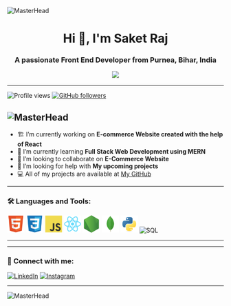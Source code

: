 <!-- Profile Banner -->

![MasterHead](https://user-images.githubusercontent.com/74038190/235224431-e8c8c12e-6826-47f1-89fb-2ddad83b3abf.gif)


<h1 align="center">
  Hi 👋, I'm Saket Raj
</h1>

<h3 align="center">
  A passionate Front End Developer from Purnea, Bihar, India
</h3>

<!-- Typing animation -->
<p align="center">
  <a href="https://github.com/SaketRaj">
    <img src="https://readme-typing-svg.herokuapp.com?size=25&color=FF5733&center=true&vCenter=true&width=500&lines=Front+End+Developer;MERN+Stack+Learner;Open+Source+Contributor;Love+to+Build+Web+Apps" />
  </a>
</p>

---

![Profile views](https://komarev.com/ghpvc/?username=SaketRaj&color=blue&style=flat-square)
[![GitHub followers](https://img.shields.io/github/followers/SaketRaj?label=Follow&style=social)](https://github.com/SaketRaj)


![MasterHead](https://user-images.githubusercontent.com/74038190/212746035-d5c61762-973c-44c0-aec7-887f3b7690e3.gif)
---

- 🏗 I’m currently working on **E-commerce Website created with the help of React**  
- 🌱 I’m currently learning **Full Stack Web Development using MERN**  
- 🤝 I’m looking to collaborate on **E-Commerce Website**  
- 🤔 I’m looking for help with **My upcoming projects**  
- 💻 All of my projects are available at [My GitHub](https://github.com/CodewithSaket)  

---

### 🛠️ Languages and Tools:
<p align="left"> 
  <img src="https://raw.githubusercontent.com/devicons/devicon/master/icons/html5/html5-original.svg" alt="html5" width="40" height="40"/>
  <img src="https://raw.githubusercontent.com/devicons/devicon/master/icons/css3/css3-original.svg" alt="css3" width="40" height="40"/> 
  <img src="https://raw.githubusercontent.com/devicons/devicon/master/icons/javascript/javascript-original.svg" alt="javascript" width="40" height="40"/> 
  <img src="https://raw.githubusercontent.com/devicons/devicon/master/icons/react/react-original.svg" alt="react" width="40" height="40"/> 
  <img src="https://raw.githubusercontent.com/devicons/devicon/master/icons/nodejs/nodejs-original.svg" alt="nodejs" width="40" height="40"/> 
  <img src="https://raw.githubusercontent.com/devicons/devicon/master/icons/mongodb/mongodb-original.svg" alt="mongodb" width="40" height="40"/>
  <img src="https://raw.githubusercontent.com/devicons/devicon/master/icons/python/python-original.svg" alt="python" width="40" height="40"/>
   <img src="https://raw.githubusercontent.com/devicons/devicon/master/icons/SQL/https://www.mysql.com/common/logos/logo-mysql-170x115.png" alt="SQL" width="40" height="40"/>
</p>

---



---

### 🔗 Connect with me:
[![LinkedIn](https://img.shields.io/badge/LinkedIn-blue?style=for-the-badge&logo=linkedin)](https://www.linkedin.com/in/-saket-raj/)
[![Instagram](https://img.shields.io/badge/Instagram-pink?style=for-the-badge&logo=instagram)](https://www.instagram.com/_sakettomar/)

---
![MasterHead](https://user-images.githubusercontent.com/74038190/219923823-bf1ce878-c6b8-4faa-be07-93e6b1006521.gif)

